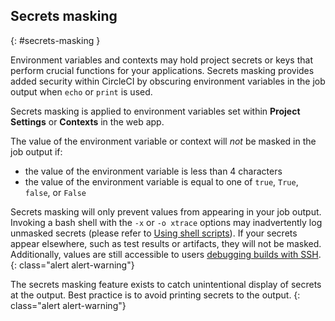 ## Secrets masking
{: #secrets-masking }

Environment variables and contexts may hold project secrets or keys that perform crucial functions for your applications. Secrets masking provides added security within CircleCI by obscuring environment variables in the job output when `echo` or `print` is used.

Secrets masking is applied to environment variables set within **Project Settings** or **Contexts** in the web app.

The value of the environment variable or context will _not_ be masked in the job output if:

- the value of the environment variable is less than 4 characters
- the value of the environment variable is equal to one of `true`, `True`, `false`, or `False`

Secrets masking will only prevent values from appearing in your job output. Invoking a bash shell with the `-x` or `-o xtrace` options may inadvertently log unmasked secrets (please refer to [Using shell scripts]({{site.baseurl}}/using-shell-scripts)). If your secrets appear elsewhere, such as test results or artifacts, they will not be masked. Additionally, values are still accessible to users [debugging builds with SSH]({{site.baseurl}}/ssh-access-jobs).
{: class="alert alert-warning"}

The secrets masking feature exists to catch unintentional display of secrets at the output. Best practice is to avoid printing secrets to the output.
{: class="alert alert-warning"}